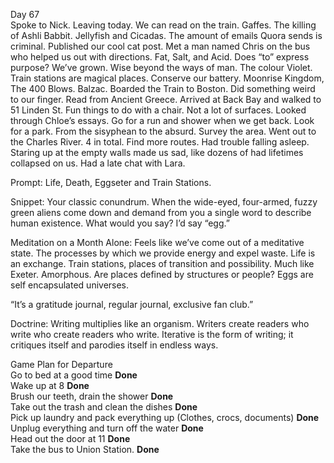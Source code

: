Day 67  
Spoke to Nick. Leaving today. We can read on the train. Gaffes. The killing of Ashli Babbit. Jellyfish and Cicadas. The amount of emails Quora sends is criminal. Published our cool cat post. Met a man named Chris on the bus who helped us out with directions. Fat, Salt, and Acid. Does “to” express purpose? We’ve grown. Wise beyond the ways of man. The colour Violet. Train stations are magical places. Conserve our battery. Moonrise Kingdom, The 400 Blows. Balzac. Boarded the Train to Boston. Did something weird to our finger. Read from Ancient Greece. Arrived at Back Bay and walked to 51 Linden St. Fun things to do with a chair. Not a lot of surfaces. Looked through Chloe’s essays. Go for a run and shower when we get back. Look for a park. From the sisyphean to the absurd. Survey the area. Went out to the Charles River. 4 in total. Find more routes. Had trouble falling asleep. Staring up at the empty walls made us sad, like dozens of had lifetimes collapsed on us. Had a late chat with Lara.

Prompt: Life, Death, Eggseter and Train Stations.

Snippet: Your classic conundrum. When the wide-eyed, four-armed, fuzzy green aliens come down and demand from you a single word to describe human existence. What would you say? I’d say “egg.” 

Meditation on a Month Alone: Feels like we’ve come out of a meditative state. The processes by which we provide energy and expel waste. Life is an exchange. Train stations, places of transition and possibility. Much like Exeter. Amorphous. Are places defined by structures or people? Eggs are self encapsulated universes.

“It’s a gratitude journal, regular journal, exclusive fan club.”

Doctrine: Writing multiplies like an organism. Writers create readers who write who create readers who write. Iterative is the form of writing; it critiques itself and parodies itself in endless ways.

Game Plan for Departure  
Go to bed at a good time **Done**  
Wake up at 8 **Done**  
Brush our teeth, drain the shower **Done**  
Take out the trash and clean the dishes **Done**  
Pick up laundry and pack everything up (Clothes, crocs, documents) **Done**   
Unplug everything and turn off the water **Done**  
Head out the door at 11 **Done**  
Take the bus to Union Station. **Done**
